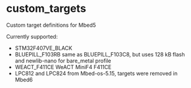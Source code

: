 # custom_targets
Custom target definitions for Mbed5

Currently supported:
- STM32F407VE_BLACK
- BLUEPILL_F103RB
  same as BLUEPILL_F103C8, but uses 128 kB flash and newlib-nano for bare_metal profile
- WEACT_F411CE
  WeACT MiniF4 F411CE
- LPC812 and LPC824 
  from Mbed-os-5.15, targets were removed in Mbed6
